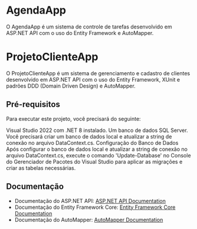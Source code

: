 # AgendaApp

O AgendaApp é um sistema de controle de tarefas desenvolvido em ASP.NET API com o uso do Entity Framework e AutoMapper.
# ProjetoClienteApp
O ProjetoClienteApp é um sistema de gerenciamento e cadastro de clientes desenvolvido em ASP.NET API com o uso do Entity Framework, XUnit e padrões DDD (Domain Driven Design) e AutoMapper.

## Pré-requisitos
Para executar este projeto, você precisará do seguinte:

Visual Studio 2022 com .NET 8 instalado.
Um banco de dados SQL Server. Você precisará criar um banco de dados local e atualizar a string de conexão no arquivo DataContext.cs.
Configuração do Banco de Dados
Após configurar o banco de dados local e atualizar a string de conexão no arquivo DataContext.cs, execute o comando 'Update-Database' no Console do Gerenciador de Pacotes do Visual Studio para aplicar as migrações e criar as tabelas necessárias.

## Documentação
- Documentação do ASP.NET API: [ASP.NET API Documentation](https://docs.microsoft.com/pt-br/aspnet/core/web-api/?view=aspnetcore-8.0)
- Documentação do Entity Framework Core: [Entity Framework Core Documentation](https://docs.microsoft.com/pt-br/ef/core/)
- Documentação do AutoMapper: [AutoMapper Documentation](https://docs.automapper.org/en/latest/)